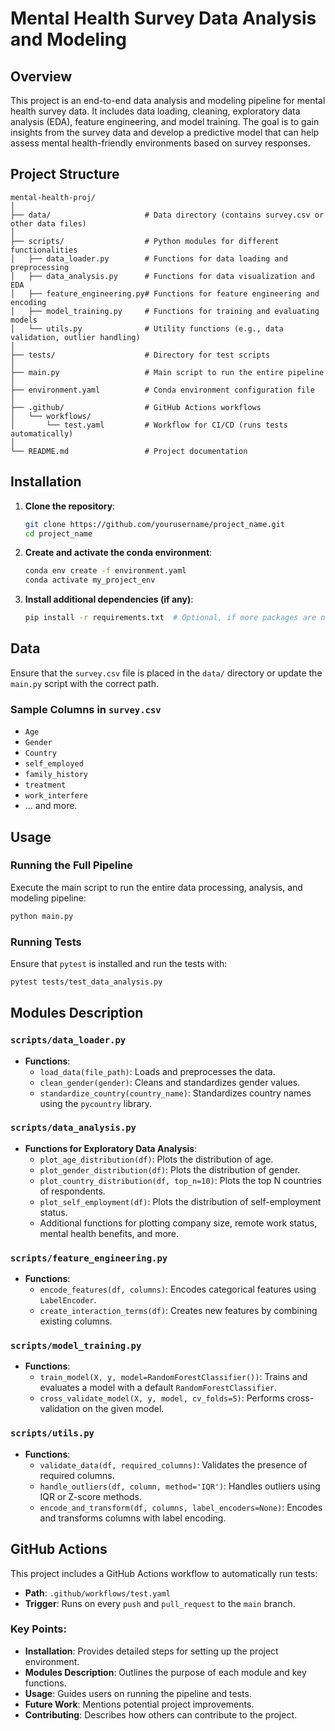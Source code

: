 # Mental Health Survey Data Analysis and Modeling

## Overview
This project is an end-to-end data analysis and modeling pipeline for mental health survey data. It includes data loading, cleaning, exploratory data analysis (EDA), feature engineering, and model training. The goal is to gain insights from the survey data and develop a predictive model that can help assess mental health-friendly environments based on survey responses.

## Project Structure
```plaintext
mental-health-proj/
│
├── data/                     # Data directory (contains survey.csv or other data files)
│
├── scripts/                  # Python modules for different functionalities
│   ├── data_loader.py        # Functions for data loading and preprocessing
│   ├── data_analysis.py      # Functions for data visualization and EDA
│   ├── feature_engineering.py# Functions for feature engineering and encoding
│   ├── model_training.py     # Functions for training and evaluating models
│   └── utils.py              # Utility functions (e.g., data validation, outlier handling)
│
├── tests/                    # Directory for test scripts
│
├── main.py                   # Main script to run the entire pipeline
│
├── environment.yaml          # Conda environment configuration file
│
├── .github/                  # GitHub Actions workflows
│   └── workflows/
│       └── test.yaml         # Workflow for CI/CD (runs tests automatically)
│
└── README.md                 # Project documentation
```

## Installation
1. **Clone the repository**:
    ```bash
    git clone https://github.com/yourusername/project_name.git
    cd project_name
    ```

2. **Create and activate the conda environment**:
    ```bash
    conda env create -f environment.yaml
    conda activate my_project_env
    ```

3. **Install additional dependencies (if any)**:
    ```bash
    pip install -r requirements.txt  # Optional, if more packages are needed
    ```

## Data
Ensure that the `survey.csv` file is placed in the `data/` directory or update the `main.py` script with the correct path.

### Sample Columns in `survey.csv`
- `Age`
- `Gender`
- `Country`
- `self_employed`
- `family_history`
- `treatment`
- `work_interfere`
- ... and more.

## Usage
### Running the Full Pipeline
Execute the main script to run the entire data processing, analysis, and modeling pipeline:
```bash
python main.py
```

### Running Tests
Ensure that `pytest` is installed and run the tests with:
```bash
pytest tests/test_data_analysis.py
```

## Modules Description
### `scripts/data_loader.py`
- **Functions**:
  - `load_data(file_path)`: Loads and preprocesses the data.
  - `clean_gender(gender)`: Cleans and standardizes gender values.
  - `standardize_country(country_name)`: Standardizes country names using the `pycountry` library.

### `scripts/data_analysis.py`
- **Functions for Exploratory Data Analysis**:
  - `plot_age_distribution(df)`: Plots the distribution of age.
  - `plot_gender_distribution(df)`: Plots the distribution of gender.
  - `plot_country_distribution(df, top_n=10)`: Plots the top N countries of respondents.
  - `plot_self_employment(df)`: Plots the distribution of self-employment status.
  - Additional functions for plotting company size, remote work status, mental health benefits, and more.

### `scripts/feature_engineering.py`
- **Functions**:
  - `encode_features(df, columns)`: Encodes categorical features using `LabelEncoder`.
  - `create_interaction_terms(df)`: Creates new features by combining existing columns.

### `scripts/model_training.py`
- **Functions**:
  - `train_model(X, y, model=RandomForestClassifier())`: Trains and evaluates a model with a default `RandomForestClassifier`.
  - `cross_validate_model(X, y, model, cv_folds=5)`: Performs cross-validation on the given model.

### `scripts/utils.py`
- **Functions**:
  - `validate_data(df, required_columns)`: Validates the presence of required columns.
  - `handle_outliers(df, column, method='IQR')`: Handles outliers using IQR or Z-score methods.
  - `encode_and_transform(df, columns, label_encoders=None)`: Encodes and transforms columns with label encoding.

## GitHub Actions
This project includes a GitHub Actions workflow to automatically run tests:
- **Path**: `.github/workflows/test.yaml`
- **Trigger**: Runs on every `push` and `pull_request` to the `main` branch.


### Key Points:
- **Installation**: Provides detailed steps for setting up the project environment.
- **Modules Description**: Outlines the purpose of each module and key functions.
- **Usage**: Guides users on running the pipeline and tests.
- **Future Work**: Mentions potential project improvements.
- **Contributing**: Describes how others can contribute to the project.